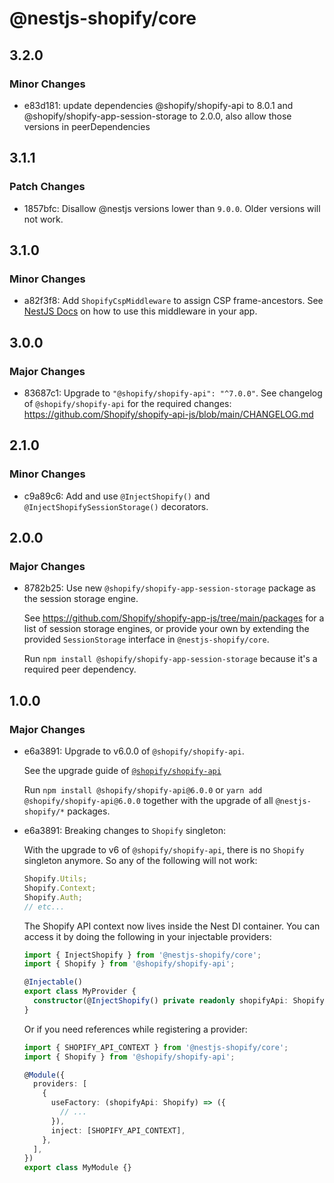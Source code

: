 # @nestjs-shopify/core

## 3.2.0

### Minor Changes

- e83d181: update dependencies @shopify/shopify-api to 8.0.1 and @shopify/shopify-app-session-storage to 2.0.0, also allow those versions in peerDependencies

## 3.1.1

### Patch Changes

- 1857bfc: Disallow @nestjs versions lower than `9.0.0`. Older versions will not work.

## 3.1.0

### Minor Changes

- a82f3f8: Add `ShopifyCspMiddleware` to assign CSP frame-ancestors. See [NestJS Docs](https://docs.nestjs.com/middleware#applying-middleware) on how to use this middleware in your app.

## 3.0.0

### Major Changes

- 83687c1: Upgrade to `"@shopify/shopify-api": "^7.0.0"`. See changelog of `@shopify/shopify-api` for the required changes: https://github.com/Shopify/shopify-api-js/blob/main/CHANGELOG.md

## 2.1.0

### Minor Changes

- c9a89c6: Add and use `@InjectShopify()` and `@InjectShopifySessionStorage()` decorators.

## 2.0.0

### Major Changes

- 8782b25: Use new `@shopify/shopify-app-session-storage` package as the session storage engine.

  See https://github.com/Shopify/shopify-app-js/tree/main/packages for a list of session storage engines,
  or provide your own by extending the provided `SessionStorage` interface in `@nestjs-shopify/core`.

  Run `npm install @shopify/shopify-app-session-storage` because it's a required peer dependency.

## 1.0.0

### Major Changes

- e6a3891: Upgrade to v6.0.0 of `@shopify/shopify-api`.

  See the upgrade guide of [`@shopify/shopify-api`](https://github.com/Shopify/shopify-api-js/blob/main/docs/migrating-to-v6.md)

  Run `npm install @shopify/shopify-api@6.0.0` or `yarn add @shopify/shopify-api@6.0.0` together with the upgrade of all `@nestjs-shopify/*` packages.

- e6a3891: Breaking changes to `Shopify` singleton:

  With the upgrade to v6 of `@shopify/shopify-api`, there is no `Shopify` singleton anymore. So any of the following will not work:

  ```ts
  Shopify.Utils;
  Shopify.Context;
  Shopify.Auth;
  // etc...
  ```

  The Shopify API context now lives inside the Nest DI container. You can access it by doing the following in your injectable providers:

  ```ts
  import { InjectShopify } from '@nestjs-shopify/core';
  import { Shopify } from '@shopify/shopify-api';

  @Injectable()
  export class MyProvider {
    constructor(@InjectShopify() private readonly shopifyApi: Shopify) {}
  }
  ```

  Or if you need references while registering a provider:

  ```ts
  import { SHOPIFY_API_CONTEXT } from '@nestjs-shopify/core';
  import { Shopify } from '@shopify/shopify-api';

  @Module({
    providers: [
      {
        useFactory: (shopifyApi: Shopify) => ({
          // ...
        }),
        inject: [SHOPIFY_API_CONTEXT],
      },
    ],
  })
  export class MyModule {}
  ```
